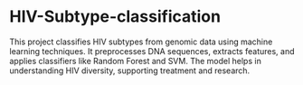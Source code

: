 # HIV-Subtype-classification
This project classifies HIV subtypes from genomic data using machine learning techniques. It preprocesses DNA sequences, extracts features, and applies classifiers like Random Forest and SVM. The model helps in understanding HIV diversity, supporting treatment and research.
